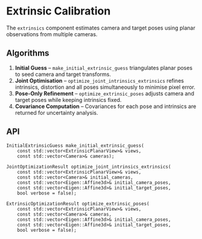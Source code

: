 # Extrinsic Calibration

The `extrinsics` component estimates camera and target poses using planar
observations from multiple cameras.

## Algorithms

1. **Initial Guess** – `make_initial_extrinsic_guess` triangulates planar poses
   to seed camera and target transforms.
2. **Joint Optimisation** – `optimize_joint_intrinsics_extrinsics` refines
   intrinsics, distortion and all poses simultaneously to minimise pixel error.
3. **Pose-Only Refinement** – `optimize_extrinsic_poses` adjusts camera and
   target poses while keeping intrinsics fixed.
4. **Covariance Computation** – Covariances for each pose and intrinsics are
   returned for uncertainty analysis.

## API

```
InitialExtrinsicGuess make_initial_extrinsic_guess(
    const std::vector<ExtrinsicPlanarView>& views,
    const std::vector<Camera>& cameras);

JointOptimizationResult optimize_joint_intrinsics_extrinsics(
    const std::vector<ExtrinsicPlanarView>& views,
    const std::vector<Camera>& initial_cameras,
    const std::vector<Eigen::Affine3d>& initial_camera_poses,
    const std::vector<Eigen::Affine3d>& initial_target_poses,
    bool verbose = false);

ExtrinsicOptimizationResult optimize_extrinsic_poses(
    const std::vector<ExtrinsicPlanarView>& views,
    const std::vector<Camera>& cameras,
    const std::vector<Eigen::Affine3d>& initial_camera_poses,
    const std::vector<Eigen::Affine3d>& initial_target_poses,
    bool verbose = false);
```
